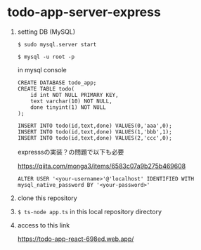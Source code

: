 # todo-app-server-express

1. setting DB (MySQL)

    `$ sudo mysql.server start`

    `$ mysql -u root -p`

    in mysql console

    ```
    CREATE DATABASE todo_app;
    CREATE TABLE todo(
        id int NOT NULL PRIMARY KEY,
        text varchar(10) NOT NULL,
        done tinyint(1) NOT NULL
    );

    INSERT INTO todo(id,text,done) VALUES(0,'aaa',0);
    INSERT INTO todo(id,text,done) VALUES(1,'bbb',1);
    INSERT INTO todo(id,text,done) VALUES(2,'ccc',0);
    ```

    expresssの実装？の問題で以下も必要
    
    https://qiita.com/monga3/items/6583c07a9b275b469608
    
    `ALTER USER '<your-username>'@'localhost' IDENTIFIED WITH mysql_native_password BY '<your-password>'`

2. clone this repository

3. `$ ts-node app.ts` in this local repository directory

4. access to this link

    https://todo-app-react-698ed.web.app/

